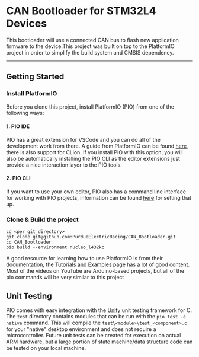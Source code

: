 # CAN Bootloader for STM32L4 Devices
This bootloader will use a connected CAN bus to flash new application firmware to the device.This project was built on top to the PlatformIO project in order to simplify the build system and CMSIS dependency.

---
## Getting Started


### Install PlatformIO
Before you clone this project, install PlatformIO (PIO) from one of the following ways:
#### 1. PIO IDE
PIO has a great extension for VSCode and you can do all of the development work from there. A guide from PlatformIO can be found [here](https://docs.platformio.org/en/latest/integration/ide/pioide.html), there is also support for CLion.
If you install PIO with this option, you will also be automatically installing the PIO CLI as the editor extensions just provide a nice interaction layer to the PIO tools.

#### 2. PIO CLI
If you want to use your own editor, PIO also has a command line interface for working with PIO projects, information can be found [here](https://docs.platformio.org/en/latest/core/installation.html) for setting that up.

### Clone & Build the project
    cd <per_git_directory>
    git clone git@github.com:PurdueElectricRacing/CAN_Bootloader.git
    cd CAN_Bootloader
    pio build --environment nucleo_l432kc

A good resource for learning how to use PlatformIO is from their documentation, the [Tutorials and Examples](https://docs.platformio.org/en/latest/tutorials/index.html) page has a lot of good content. Most of the videos on YouTube are Arduino-based projects, but all of the pio commands will be very similar to this project

## Unit Testing
PIO comes with easy integration with the [Unity](http://www.throwtheswitch.org/unity) unit testing framework for C. The `test` directory contains modules that can be run with the `pio test -e native` command. This will compile the `test\<module>\test_<component>.c` for your "native" desktop environment and does not require a microcontroller. 
Future unit tests can be created for execution on actual ARM hardware, but a large portion of state machine/data structure code can be tested on your local machine.   